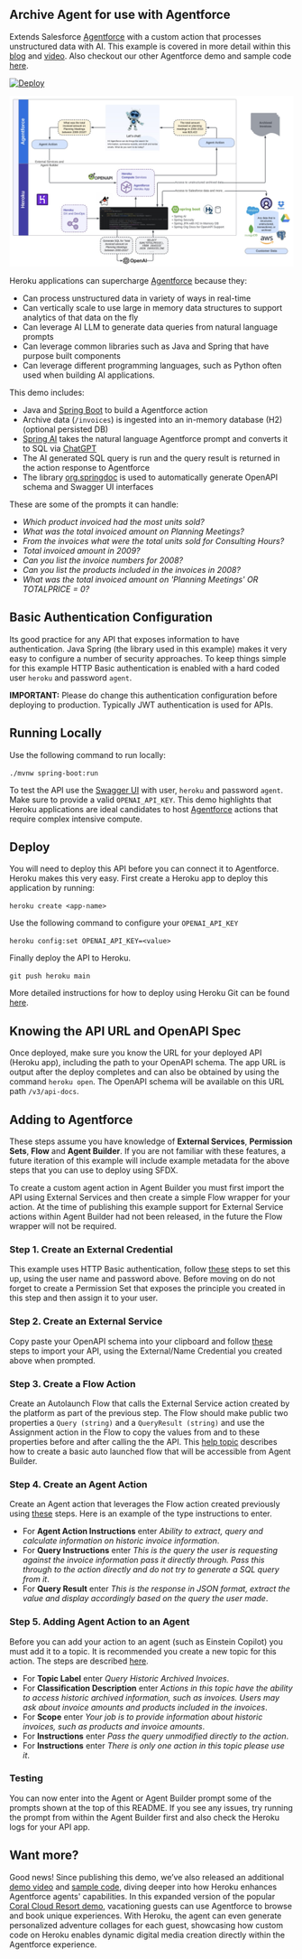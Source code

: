 Archive Agent for use with Agentforce
-------------------------------------

Extends Salesforce [Agentforce](https://www.salesforce.com/agentforce/) with a custom action that processes unstructured data with AI. This example is covered in more detail within this [blog](https://blog.heroku.com/building-supercharged-agents-heroku-agentforce) and [video](https://youtu.be/mNgrdf1GX-w). Also checkout our other Agentforce demo and sample code [here](https://github.com/heroku-reference-apps/agentforce-archive-agent/tree/main?tab=readme-ov-file#want-more).

[![Deploy](https://www.herokucdn.com/deploy/button.svg)](https://heroku.com/deploy)

![Diagram](/images/diagram.jpg)

Heroku applications can supercharge [Agentforce](https://www.salesforce.com/agentforce/) because they:
- Can process unstructured data in variety of ways in real-time
- Can vertically scale to use large in memory data structures to support analytics of that data on the fly 
- Can leverage AI LLM to generate data queries from natural language prompts 
- Can leverage common libraries such as Java and Spring that have purpose built components
- Can leverage different programming languages, such as Python often used when building AI applications.

This demo includes:
- Java and [Spring Boot](https://spring.io/projects/spring-boot) to build a Agentforce action
- Archive data (``/invoices``) is ingested into an in-memory database (H2) (optional persisted DB)
- [Spring AI](https://spring.io/projects/spring-ai) takes the natural language Agentforce prompt and converts it to SQL via [ChatGPT](https://chat.openai.com/)
- The AI generated SQL query is run and the query result is returned in the action response to Agentforce 
- The library [org.springdoc](https://springdoc.org/) is used to automatically generate OpenAPI schema and Swagger UI interfaces

These are some of the prompts it can handle:
- *Which product invoiced had the most units sold?*
- *What was the total invoiced amount on Planning Meetings?*
- *From the invoices what were the total units sold for Consulting Hours?*
- *Total invoiced amount in 2009?*
- *Can you list the invoice numbers for 2008?*
- *Can you list the products included in the invoices in 2008?*
- *What was the total invoiced amount on 'Planning Meetings' OR TOTALPRICE = 0?*

Basic Authentication Configuration
--------------------

Its good practice for any API that exposes information to have authentication. Java Spring (the library used in this example) makes it very easy to configure a number of security approaches. To keep things simple for this example HTTP Basic authentication is enabled with a hard coded user ``heroku`` and password ``agent``. 

**IMPORTANT:** Please do change this authentication configuration before deploying to production. Typically JWT authentication is used for APIs.

Running Locally
---------------

Use the following command to run locally:

```./mvnw spring-boot:run```

To test the API use the
[Swagger UI](http://localhost:8080/swagger-ui/index.html#/query-controller/processQuery) with user, ``heroku`` and password ``agent``. Make sure to provide a valid ``OPENAI_API_KEY``. This demo highlights that Heroku applications are ideal candidates to host [Agentforce](https://www.salesforce.com/agentforce/) actions that require complex intensive compute.

Deploy
------

You will need to deploy this API before you can connect it to Agentforce. Heroku makes this very easy. First create a Heroku app to deploy this application by running:

```heroku create <app-name>```

Use the following command to configure your ```OPENAI_API_KEY```

```heroku config:set OPENAI_API_KEY=<value>```

Finally deploy the API to Heroku.

```git push heroku main```

More detailed instructions for how to deploy using Heroku Git can be found [here](https://devcenter.heroku.com/articles/git#create-a-heroku-remote).

Knowing the API URL and OpenAPI Spec
-----------------------------

Once deployed, make sure you know the URL for your deployed API (Heroku app), including the path to your OpenAPI schema. The app URL is output after the deploy completes and can also be obtained by using the command ``heroku open``. The OpenAPI schema will be available on this URL path ``/v3/api-docs``.

Adding to Agentforce
--------------------

These steps assume you have knowledge of **External Services**, **Permission Sets**, **Flow** and **Agent Builder**. If you are not familiar with these features, a future iteration of this example will include example metadata for the above steps that you can use to deploy using SFDX. 

To create a custom agent action in Agent Builder you must first import the API using External Services and then create a simple Flow wrapper for your action. At the time of publishing this example support for External Service actions within Agent Builder had not been released, in the future the Flow wrapper will not be required.

### Step 1. Create an External Credential

This example uses HTTP Basic authentication, follow [these](https://help.salesforce.com/s/articleView?id=sf.nc_create_edit_basic_auth_ext_cred.htm&type=5) steps to set this up, using the user name and password above. Before moving on do not forget to create a Permission Set that exposes the principle you created in this step and then assign it to your user.

### Step 2. Create an External Service

Copy paste your OpenAPI schema into your clipboard and follow [these](https://help.salesforce.com/s/articleView?id=sf.external_services_register_json.htm&type=5) steps to import your API, using the External/Name Credential you created above when prompted.

### Step 3. Create a Flow Action

Create an Autolaunch Flow that calls the External Service action created by the platform as part of the previous step. The Flow should make public two properties a ``Query (string)`` and a ``QueryResult (string)`` and use the Assignment action in the Flow to copy the values from and to these properties before and after calling the the API. This [help topic](https://help.salesforce.com/s/articleView?id=sf.voice_conversation_intelligence_autolaunched_flow_setup.htm&type=5) describes how to create a basic auto launched flow that will be accessible from Agent Builder.

### Step 4. Create an Agent Action

Create an Agent action that leverages the Flow action created previously using [these](https://help.salesforce.com/s/articleView?id=sf.copilot_actions_custom_create_scratch.htm&type=5) steps. Here is an example of the type instructions to enter.
- For **Agent Action Instructions** enter _Ability to extract, query and calculate information on historic invoice information_.
- For **Query Instructions** enter _This is the query the user is requesting against the invoice information pass it directly through. Pass this through to the action directly and do not try to generate a SQL query from it_.
- For **Query Result** enter _This is the response in JSON format, extract the value and display accordingly based on the query the user made_.

### Step 5. Adding Agent Action to an Agent 

Before you can add your action to an agent (such as Einstein Copilot) you must add it to a topic. It is recommended you create a new topic for this action. The steps are described [here](https://help.salesforce.com/s/articleView?id=sf.copilot_actions_add.htm&type=5).
- For **Topic Label** enter _Query Historic Archived Invoices_.
- For **Classification Description** enter _Actions in this topic have the ability to access historic archived information, such as invoices. Users may ask about invoice amounts and products included in the invoices_.
- For **Scope** enter _Your job is to provide information about historic invoices, such as products and invoice amounts_.
- For **Instructions** enter _Pass the query unmodified directly to the action_.
- For **Instructions** enter _There is only one action in this topic please use it_.

### Testing

You can now enter into the Agent or Agent Builder prompt some of the prompts shown at the top of this README. If you see any issues, try running the prompt from within the Agent Builder first and also check the Heroku logs for your API app.

Want more?
------------
Good news! Since publishing this demo, we’ve also released an additional [demo video](https://www.youtube.com/watch?v=yd97A9GLFUA&t=2s) and [sample code](https://github.com/heroku-examples/agentforce-collage-agent), diving deeper into how Heroku enhances Agentforce agents' capabilities. In this expanded version of the popular [Coral Cloud Resort demo](https://trailhead.salesforce.com/content/learn/projects/quick-start-explore-the-coral-cloud-sample-app), vacationing guests can use Agentforce to browse and book unique experiences. With Heroku, the agent can even generate personalized adventure collages for each guest, showcasing how custom code on Heroku enables dynamic digital media creation directly within the Agentforce experience.
